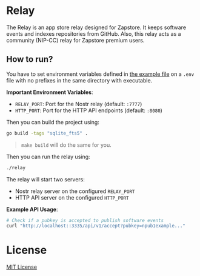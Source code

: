 # Relay

The Relay is an app store relay designed for Zapstore. It keeps software events and indexes repositories from GitHub. Also, this relay acts as a community (NIP-CC) relay for Zapstore premium users.

## How to run?

You have to set environment variables defined in [the example file](./.env.example) on a `.env` file with no prefixes in the same directory with executable. 

**Important Environment Variables**:
- `RELAY_PORT`: Port for the Nostr relay (default: `:7777`)
- `HTTP_PORT`: Port for the HTTP API endpoints (default: `:8080`)

Then you can build the project using:

```sh
go build -tags "sqlite_fts5" .
```

> `make build` will do the same for you.

Then you can run the relay using:

```sh
./relay
```

The relay will start two servers:
- Nostr relay server on the configured `RELAY_PORT`
- HTTP API server on the configured `HTTP_PORT`

**Example API Usage**:
```bash
# Check if a pubkey is accepted to publish software events
curl "http://localhost::3335/api/v1/accept?pubkey=npub1example..."
```

# License

[MIT License](./LICENSE)
